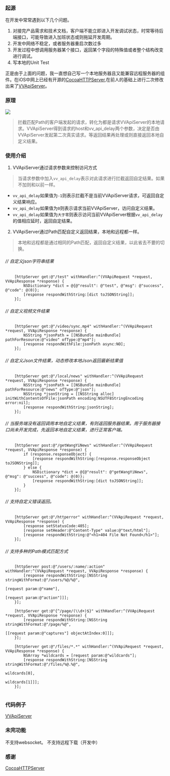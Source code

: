 ### 起源
在开发中常常遇到以下几个问题。
1. 对接完产品需求和技术文档，客户端不能立即进入开发调试状态，时常等待后端接口，可能导致进入加班状态或则拖延开发周期。
2. 开发中网络不稳定，或者服务器重启次数过多
3. 开发过程中想调用服务器某个接口，返回某个字段的特殊值或者整个结构改变进行调试。
4. 写本地的Unit Test

正是由于上面的问题，我一直想自己写一个本地服务器且又能兼容远程服务器的组件。在iOS中网上已经有开源的[CocoaHTTPServer](https://github.com/robbiehanson/CocoaHTTPServer),在前人的基础上进行二次修改出来了[VVApiServer](https://github.com/chinaxxren/VVApiServer)。
### 原理

![](https://user-gold-cdn.xitu.io/2020/5/9/171f8aae6c565792?w=1582&h=432&f=png&s=95521)
> 拦截匹配Path的客户端发起的请求，转化为都是请求VVApiServer的本地请求。VVApiServer得到请求的host和vv_api_delay两个参数，决定是否由VVApiServer发起第二次真实请求。等返回结果再处理或则直接返回本地自定义结果。

### 使用介绍
1. VVApiServer通过请求参数来控制访问方式
> 当请求参数中加入`vv_api_delay`表示对此请求进行拦截返回自定结果。如果不加则和以前一样。

* `vv_api_delay`如果值为`-1`则表示拦截不是当前VVApiServer请求，可返回自定义结果响应。
* `vv_api_delay`如果值为`0`则表示请求当前VVApiServer，访问自定义结果。
* `vv_api_delay`如果值为`大于零`则表示访问当前VVApiServer根据`vv_api_delay`的值相应延时，返回自定结果。

2. VVApiServer通过Path匹配自定义返回结果，本地和远程都一样。

> 本地和远程都是通过相同的Path匹配，返回自定义结果，以此省去不要的切换。

######  // 自定义json字符串结果
``` oc
    [httpServer get:@"/test" withHandler:^(VVApiRequest *request, VVApiResponse *response) {
        NSDictionary *dict = @{@"result": @"test", @"msg": @"success", @"code": @(0)};
        [response respondWithString:[dict toJSONString]];
    }];
```    
######  // 自定义视频文件结果
``` oc
    [httpServer get:@"/video/sync.mp4" withHandler:^(VVApiRequest *request, VVApiResponse *response) {
        NSString *jsonPath = [[NSBundle mainBundle] pathForResource:@"video" ofType:@"mp4"];
        [response respondWithFile:jsonPath async:NO];
    }];
 ```   
###### // 自定义Json文件结果，动态修改本地Json返回最新结果值
``` oc
    [httpServer get:@"/local/news" withHandler:^(VVApiRequest *request, VVApiResponse *response) {
        NSString *jsonPath = [[NSBundle mainBundle] pathForResource:@"news" ofType:@"json"];
        NSString *jsonString = [[NSString alloc] initWithContentsOfFile:jsonPath encoding:NSUTF8StringEncoding error:nil];
        [response respondWithString:jsonString];
    }];
```
######  // 当服务端没有返回调用本地自定义结果，有则返回服务器结果。用于服务器接口尚未开发完成，先返回本地自定义结果，进行正常客户端。
``` oc
    [httpServer post:@"/getWangYiNews" withHandler:^(VVApiRequest *request, VVApiResponse *response) {
        if (response.responseObject) {
            [response respondWithString:[response.responseObject toJSONString]];
        } else {
            NSDictionary *dict = @{@"result": @"getWangYiNews", @"msg": @"success", @"code": @(0)};
            [response respondWithString:[dict toJSONString]];
        }
    }];
 ```   
###### // 支持自定义错误返回。
``` oc
    [httpServer get:@"/httperror" withHandler:^(VVApiRequest *request, VVApiResponse *response) {
        [response setStatusCode:405];
        [response setHeader:@"Content-Type" value:@"text/html"];
        [response respondWithString:@"<h1>404 File Not Found</h1>"];
    }];
  ```  
######  // 支持多种的Path模式匹配方式
``` oc
    [httpServer post:@"/users/:name/:action" withHandler:^(VVApiRequest *request, VVApiResponse *response) {
        [response respondWithString:[NSString stringWithFormat:@"/users/%@/%@",
                                                               [request param:@"name"],
                                                               [request param:@"action"]]];
    }];
    
    [httpServer get:@"{^/page/(\\d+)$}" withHandler:^(VVApiRequest *request, VVApiResponse *response) {
        [response respondWithString:[NSString stringWithFormat:@"/page/%@",
                                                               [[request param:@"captures"] objectAtIndex:0]]];
    }];

    [httpServer get:@"/files/*.*" withHandler:^(VVApiRequest *request, VVApiResponse *response) {
        NSArray *wildcards = [request param:@"wildcards"];
        [response respondWithString:[NSString stringWithFormat:@"/files/%@.%@",
                                                               wildcards[0],
                                                               wildcards[1]]];
    }];
    
```
### 代码例子

[VVApiServer](https://github.com/chinaxxren/VVApiServer)

### 未完功能

不支持websocket。
不支持远程下载（开发中）

### 感谢
[CocoaHTTPServer](https://github.com/robbiehanson/CocoaHTTPServer)
